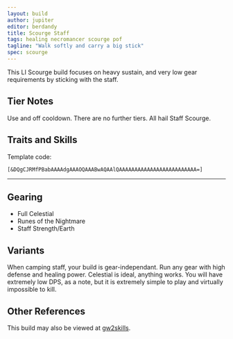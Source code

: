 ```yaml
---
layout: build
author: jupiter
editor: berdandy
title: Scourge Staff
tags: healing necromancer scourge pof
tagline: "Walk softly and carry a big stick"
spec: scourge
---
```


This LI Scourge build focuses on heavy sustain, and very low gear requirements by sticking with the staff.

## Tier Notes

Use <span data-aw2-key="1" data-aw2-skill="10596"></span> and <span data-aw2-key="2" data-aw2-skill="19117"></span> off cooldown. There are no further tiers. All hail Staff Scourge.

## Traits and Skills

Template code:

`[&DQgCJRMfPBabAAAAdgAAAOQAAABwAQAAlQAAAAAAAAAAAAAAAAAAAAAAAAA=]`

---

<div
  data-armory-embed='skills'
  data-armory-ids='10547,10533,10541,10589,10646'
>
</div>
<div
  data-armory-embed='specializations'
  data-armory-ids='2,19,60'
  data-armory-2-traits='820,858,1940'
  data-armory-19-traits='1876,1844,782'
  data-armory-60-traits='2074,2059,2112'
>
</div>


## Gearing

- Full Celestial
- Runes of the Nightmare
- Staff Strength/Earth

## Variants

When camping staff,  your build is gear-independant. Run any gear with high defense and healing power. Celestial is ideal, anything works. You will have extremely low DPS, as a note, but it is extremely simple to play and virtually impossible to kill.

## Other References

This build may also be viewed at [gw2skills](http://en.gw2skills.net/editor/?PSgAs+lFwoYTsK2IeKTfPLA-zxIY1ohvMiLBCsAEeA-e).

